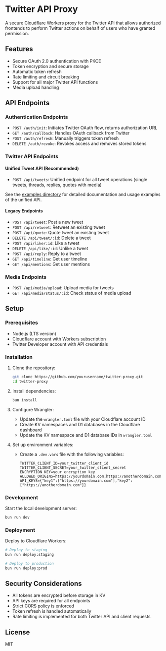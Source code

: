 # Twitter API Proxy

A secure Cloudflare Workers proxy for the Twitter API that allows authorized frontends to perform Twitter actions on behalf of users who have granted permission.

## Features

- Secure OAuth 2.0 authentication with PKCE
- Token encryption and secure storage
- Automatic token refresh
- Rate limiting and circuit breaking
- Support for all major Twitter API functions
- Media upload handling

## API Endpoints

### Authentication Endpoints

- `POST /auth/init`: Initiates Twitter OAuth flow, returns authorization URL
- `GET /auth/callback`: Handles OAuth callback from Twitter
- `POST /auth/refresh`: Manually triggers token refresh
- `DELETE /auth/revoke`: Revokes access and removes stored tokens

### Twitter API Endpoints

#### Unified Tweet API (Recommended)

- `POST /api/tweets`: Unified endpoint for all tweet operations (single tweets, threads, replies, quotes with media)

See the [examples directory](./examples/README.md) for detailed documentation and usage examples of the unified API.

#### Legacy Endpoints

- `POST /api/tweet`: Post a new tweet
- `POST /api/retweet`: Retweet an existing tweet
- `POST /api/quote`: Quote tweet an existing tweet
- `DELETE /api/tweet/:id`: Delete a tweet
- `POST /api/like/:id`: Like a tweet
- `DELETE /api/like/:id`: Unlike a tweet
- `POST /api/reply`: Reply to a tweet
- `GET /api/timeline`: Get user timeline
- `GET /api/mentions`: Get user mentions

### Media Endpoints

- `POST /api/media/upload`: Upload media for tweets
- `GET /api/media/status/:id`: Check status of media upload

## Setup

### Prerequisites

- Node.js (LTS version)
- Cloudflare account with Workers subscription
- Twitter Developer account with API credentials

### Installation

1. Clone the repository:
   ```bash
   git clone https://github.com/yourusername/twitter-proxy.git
   cd twitter-proxy
   ```

2. Install dependencies:
   ```bash
   bun install
   ```

3. Configure Wrangler:
   - Update the `wrangler.toml` file with your Cloudflare account ID
   - Create KV namespaces and D1 databases in the Cloudflare dashboard
   - Update the KV namespace and D1 database IDs in `wrangler.toml`

4. Set up environment variables:
   - Create a `.dev.vars` file with the following variables:
     ```
     TWITTER_CLIENT_ID=your_twitter_client_id
     TWITTER_CLIENT_SECRET=your_twitter_client_secret
     ENCRYPTION_KEY=your_encryption_key
     ALLOWED_ORIGINS=https://yourdomain.com,https://anotherdomain.com
     API_KEYS={"key1":["https://yourdomain.com"],"key2":["https://anotherdomain.com"]}
     ```

### Development

Start the local development server:

```bash
bun run dev
```

### Deployment

Deploy to Cloudflare Workers:

```bash
# Deploy to staging
bun run deploy:staging

# Deploy to production
bun run deploy:prod
```

## Security Considerations

- All tokens are encrypted before storage in KV
- API keys are required for all endpoints
- Strict CORS policy is enforced
- Token refresh is handled automatically
- Rate limiting is implemented for both Twitter API and client requests

## License

MIT
